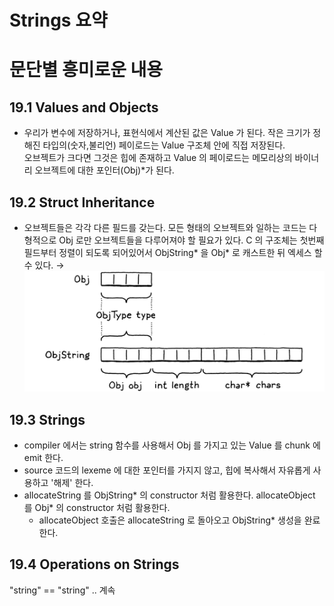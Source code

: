 # Strings 요약



# 문단별 흥미로운 내용
## 19.1 Values and Objects
- 우리가 변수에 저장하거나, 표현식에서 계산된 값은 Value 가 된다. 작은 크기가 정해진 타입의(숫자,불리언) 페이로드는 Value 구조체 안에 직접 저장된다.  
  오브젝트가 크다면 그것은 힙에 존재하고 Value 의 페이로드는 메모리상의 바이너리 오브젝트에 대한 포인터(Obj)*가 된다.
## 19.2 Struct Inheritance
- 오브젝트들은 각각 다른 필드를 갖는다. 모든 형태의 오브젝트와 일하는 코드는 다형적으로 Obj 로만 오브젝트들을 다루어져야 할 필요가 있다. 
  C 의 구조체는 첫번째 필드부터 정렬이 되도록 되어있어서 ObjString* 을 Obj* 로 캐스트한 뒤 엑세스 할 수 있다.
  → ![obj](obj.png) 
## 19.3 Strings
- compiler 에서는 string 함수를 사용해서 Obj 를 가지고 있는 Value 를 chunk 에 emit 한다.
- source 코드의 lexeme 에 대한 포인터를 가지지 않고, 힙에 복사해서 자유롭게 사용하고 '해제' 한다.
- allocateString 를 ObjString* 의 constructor 처럼 활용한다. allocateObject 를 Obj* 의 constructor 처럼 활용한다.
  - allocateObject 호출은 allocateString 로 돌아오고 ObjString* 생성을 완료한다.
## 19.4 Operations on Strings
"string" == "string" .. 계속 

